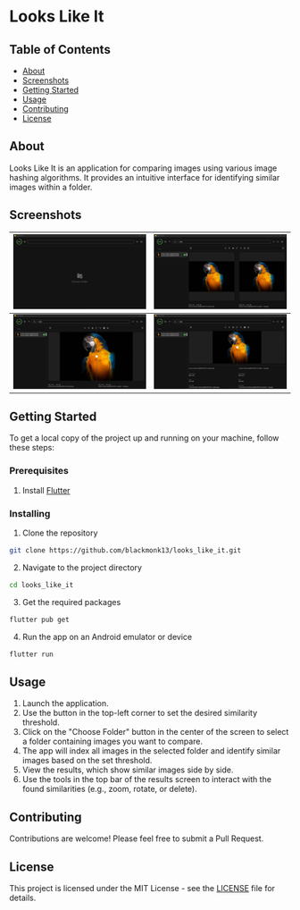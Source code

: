 # Looks Like It

## Table of Contents

- [About](#about)
- [Screenshots](#screenshots)
- [Getting Started](#getting_started)
- [Usage](#usage)
- [Contributing](#contributing)
- [License](#license)

## About <a name = "about"></a>

Looks Like It is an application for comparing images using various image hashing algorithms. It provides an intuitive interface for identifying similar images within a folder.

## Screenshots <a name = "screenshots"></a>

| ![screenshot1](screenshots/ss1.jpg) | ![screenshot2](screenshots/ss2.jpg) |
| ----------------------------------- | ----------------------------------- | 
| ![screenshot3](screenshots/ss3.jpg) | ![screenshot4](screenshots/ss4.jpg) |

## Getting Started <a name = "getting_started"></a>

To get a local copy of the project up and running on your machine, follow these steps:

### Prerequisites

1. Install [Flutter](https://flutter.dev/docs/get-started/install)

### Installing

1. Clone the repository
```sh
git clone https://github.com/blackmonk13/looks_like_it.git
```
2. Navigate to the project directory
```sh
cd looks_like_it
```
3. Get the required packages
```sh
flutter pub get
```
4. Run the app on an Android emulator or device
```sh
flutter run
```

## Usage <a name = "usage"></a>

1. Launch the application.
2. Use the button in the top-left corner to set the desired similarity threshold.
3. Click on the "Choose Folder" button in the center of the screen to select a folder containing images you want to compare.
4. The app will index all images in the selected folder and identify similar images based on the set threshold.
5. View the results, which show similar images side by side.
6. Use the tools in the top bar of the results screen to interact with the found similarities (e.g., zoom, rotate, or delete).

## Contributing <a name = "contributing"></a>

Contributions are welcome! Please feel free to submit a Pull Request.

## License <a name = "license"></a>

This project is licensed under the MIT License - see the [LICENSE](LICENSE) file for details.